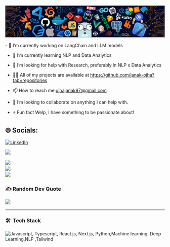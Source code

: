 <p align="center"><img src="https://raw.githubusercontent.com/KevinPatel04/KevinPatel04/master/header.png"></p>
- 🔭 I’m currently working on LangChain and LLM models

- 🌱 I’m currently learning NLP and Data Analytics

- 🤝 I’m looking for help with Research, preferably in NLP x Data Analytics

- 👨‍💻 All of my projects are available at https://github.com/janak-ojha?tab=repositories

- 📫 How to reach me ojhajanak97@gmail.com
  
- 💞️ I’m looking to collaborate on anything I can help with.

- ⚡ Fun fact Welp, I have something to be passionate about!



## 🌐 Socials:
[![LinkedIn](https://img.shields.io/badge/LinkedIn-%230077B5.svg?logo=linkedin&logoColor=white)](https://www.linkedin.com/in/janak-raj-ojha-0060a02b1/) 


[![](https://visitcount.itsvg.in/api?id=janak-ojha&icon=0&color=0)](https://visitcount.itsvg.in)

<!-- Proudly created with GPRM ( https://gprm.itsvg.in ) -->
![](https://github-readme-stats.vercel.app/api?username=janak-ojha&theme=dark&hide_border=true&include_all_commits=false&count_private=false)<br/>
![](https://github-readme-streak-stats.herokuapp.com/?user=janak-ojha&theme=dark&hide_border=true)<br/>
![](https://github-readme-stats.vercel.app/api/top-langs/?username=janak-ojha&theme=dark&hide_border=true&include_all_commits=false&count_private=false&layout=compact)

### ✍️ Random Dev Quote
![](https://quotes-github-readme.vercel.app/api?type=horizontal&theme=radical)

---
### 🛠 &nbsp;Tech Stack
<img src="https://skillicons.dev/icons?i=js,next,python,Machine Learning,git" title="Javascript,Machine Learning,Deep Learning,NLP React.js, Next.js, Python, Machine Learning, Deep Learning, NLP,Tailwind" alt="Javascript, Typescript, React.js, Next.js, Python,Machine learning, Deep Learning,NLP ,Tailwind" /> <br /><br />


<!-- Proudly created with GPRM ( https://gprm.itsvg.in ) -->

